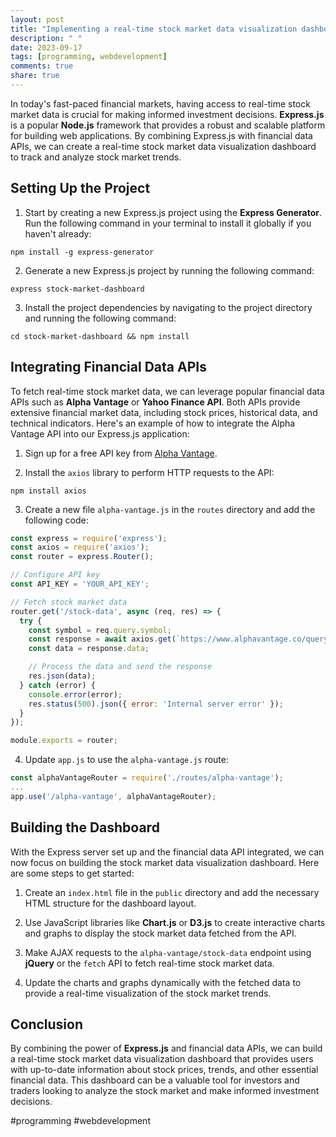 ```yaml
---
layout: post
title: "Implementing a real-time stock market data visualization dashboard with Express.js and financial data APIs"
description: " "
date: 2023-09-17
tags: [programming, webdevelopment]
comments: true
share: true
---
```


In today's fast-paced financial markets, having access to real-time stock market data is crucial for making informed investment decisions. **Express.js** is a popular **Node.js** framework that provides a robust and scalable platform for building web applications. By combining Express.js with financial data APIs, we can create a real-time stock market data visualization dashboard to track and analyze stock market trends.

## Setting Up the Project

1. Start by creating a new Express.js project using the **Express Generator**. Run the following command in your terminal to install it globally if you haven't already:

```shell
npm install -g express-generator
```

2. Generate a new Express.js project by running the following command:

```shell
express stock-market-dashboard
```

3. Install the project dependencies by navigating to the project directory and running the following command:

```shell
cd stock-market-dashboard && npm install
```

## Integrating Financial Data APIs

To fetch real-time stock market data, we can leverage popular financial data APIs such as **Alpha Vantage** or **Yahoo Finance API**. Both APIs provide extensive financial market data, including stock prices, historical data, and technical indicators. Here's an example of how to integrate the Alpha Vantage API into our Express.js application:

1. Sign up for a free API key from [Alpha Vantage](https://www.alphavantage.co/).

2. Install the `axios` library to perform HTTP requests to the API:

```shell
npm install axios
```

3. Create a new file `alpha-vantage.js` in the `routes` directory and add the following code:

```javascript
const express = require('express');
const axios = require('axios');
const router = express.Router();

// Configure API key
const API_KEY = 'YOUR_API_KEY';

// Fetch stock market data
router.get('/stock-data', async (req, res) => {
  try {
    const symbol = req.query.symbol;
    const response = await axios.get(`https://www.alphavantage.co/query?function=TIME_SERIES_INTRADAY&symbol=${symbol}&interval=5min&apikey=${API_KEY}`);
    const data = response.data;

    // Process the data and send the response
    res.json(data);
  } catch (error) {
    console.error(error);
    res.status(500).json({ error: 'Internal server error' });
  }
});

module.exports = router;
```

4. Update `app.js` to use the `alpha-vantage.js` route:

```javascript
const alphaVantageRouter = require('./routes/alpha-vantage');
...
app.use('/alpha-vantage', alphaVantageRouter);
```

## Building the Dashboard

With the Express server set up and the financial data API integrated, we can now focus on building the stock market data visualization dashboard. Here are some steps to get started:

1. Create an `index.html` file in the `public` directory and add the necessary HTML structure for the dashboard layout.

2. Use JavaScript libraries like **Chart.js** or **D3.js** to create interactive charts and graphs to display the stock market data fetched from the API.

3. Make AJAX requests to the `alpha-vantage/stock-data` endpoint using **jQuery** or the `fetch` API to fetch real-time stock market data.

4. Update the charts and graphs dynamically with the fetched data to provide a real-time visualization of the stock market trends.

## Conclusion

By combining the power of **Express.js** and financial data APIs, we can build a real-time stock market data visualization dashboard that provides users with up-to-date information about stock prices, trends, and other essential financial data. This dashboard can be a valuable tool for investors and traders looking to analyze the stock market and make informed investment decisions.

#programming #webdevelopment